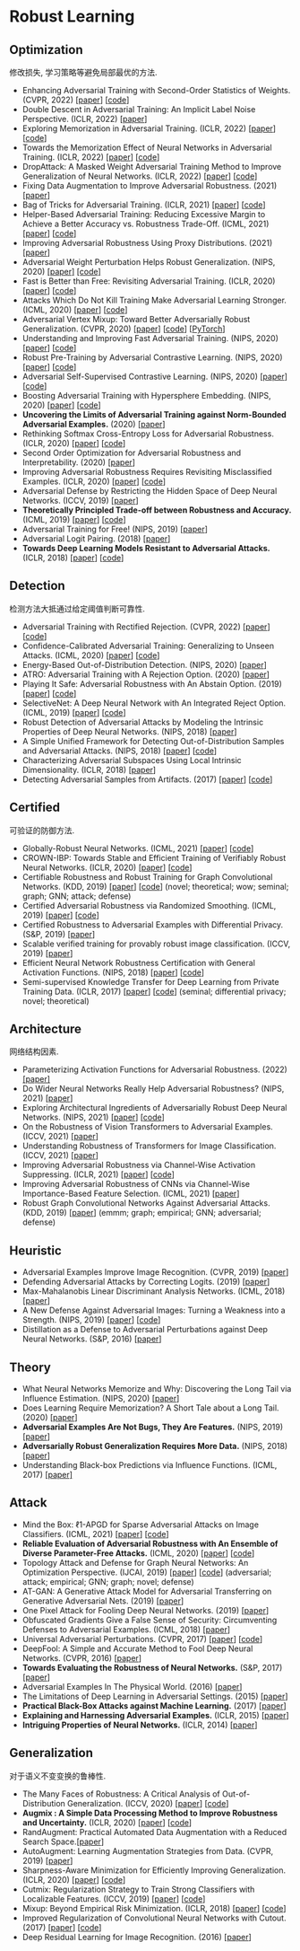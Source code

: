 
# Robust Learning


## Optimization

修改损失, 学习策略等避免局部最优的方法.

- Enhancing Adversarial Training with Second-Order Statistics of Weights. (CVPR, 2022) [[paper](https://arxiv.org/abs/2203.06020)] [[code](https://github.com/Alexkael/S2O)]
- Double Descent in Adversarial Training: An Implicit Label Noise Perspective. (ICLR, 2022) [[paper](http://arxiv.org/abs/2110.03135)]
- Exploring Memorization in Adversarial Training. (ICLR, 2022) [[paper](http://arxiv.org/abs/2106.01606)] [[code](https://github.com/dongyp13/memorization-AT)]
- Towards the Memorization Effect of Neural Networks in Adversarial Training. (ICLR, 2022) [[paper](http://arxiv.org/abs/2106.04794)] [[code](https://anonymous.4open.science/r/benign-adv-77C5)]
- DropAttack: A Masked Weight Adversarial Training Method to Improve Generalization of Neural Networks. (ICLR, 2022) [[paper](http://arxiv.org/abs/2108.12805)] [[code](https://github.com/nishiwen1214/DropAttack)]
- Fixing Data Augmentation to Improve Adversarial Robustness. (2021) [[paper](https://arxiv.org/abs/2103.01946?msclkid=655be8b5b19111ec99add64c2edadd77)]
- Bag of Tricks for Adversarial Training. (ICLR, 2021) [[paper](http://arxiv.org/abs/2010.00467)] [[code](https://github.com/P2333/Bag-of-Tricks-for-AT?msclkid=c5080f60b19311eca2e42624e9ecec78)]
- Helper-Based Adversarial Training: Reducing Excessive Margin to Achieve a Better Accuracy vs. Robustness Trade-Off. (ICML, 2021) [[paper](https://openreview.net/pdf?id=BuD2LmNaU3a)] [[code](https://github.com/imrahulr/hat)]
- Improving Adversarial Robustness Using Proxy Distributions. (2021) [[paper](https://arxiv.org/abs/2104.09425v1)]
- Adversarial Weight Perturbation Helps Robust Generalization. (NIPS, 2020) [[paper]](http://arxiv.org/abs/2004.05884) [[code]](https://github.com/csdongxian/AWP)
- Fast is Better than Free: Revisiting Adversarial Training. (ICLR, 2020) [[paper](http://arxiv.org/abs/2001.03994)] [[code](https://github.com/locuslab/fast_adversarial)]
- Attacks Which Do Not Kill Training Make Adversarial Learning Stronger. (ICML, 2020) [[paper](http://arxiv.org/abs/2002.11242)] [[code](https://github.com/zjfheart/Friendly-Adversarial-Training)]
- Adversarial Vertex Mixup: Toward Better Adversarially Robust Generalization. (CVPR, 2020) [[paper](https://arxiv.org/abs/2003.02484v3#:~:text=Adversarial%20Vertex%20mixup%20%28AVmixup%29%2C%20a%20soft-labeled%20data%20augmentation,and%20show%20that%20AVmixup%20significantly%20improves%20the%20robust)] [[code](https://arxiv.org/abs/2003.02484v3#:~:text=Adversarial%20Vertex%20mixup%20%28AVmixup%29%2C%20a%20soft-labeled%20data%20augmentation,and%20show%20that%20AVmixup%20significantly%20improves%20the%20robust)] [[PyTorch](https://github.com/hirokiadachi/Adversarial-vertex-mixup-pytorch)]
- Understanding and Improving Fast Adversarial Training. (NIPS, 2020) [[paper](https://arxiv.org/abs/2007.02617)] [[code](https://github.com/tml-epfl/understanding-fast-adv-training)]
- Robust Pre-Training by Adversarial Contrastive Learning. (NIPS, 2020) [[paper](https://arxiv.org/abs/2010.13337)] [[code](https://github.com/VITA-Group/Adversarial-Contrastive-Learning)]
- Adversarial Self-Supervised Contrastive Learning. (NIPS, 2020) [[paper](https://arxiv.org/abs/2006.07589)] [[code](https://github.com/Kim-Minseon/RoCL)]
- Boosting Adversarial Training with Hypersphere Embedding. (NIPS, 2020) [[paper](http://arxiv.org/abs/2002.08619)] [[code](https://github.com/ShawnXYang/AT_HE)]
- **Uncovering the Limits of Adversarial Training against Norm-Bounded Adversarial Examples.** (2020) [[paper](https://arxiv.org/abs/2010.03593)]
- Rethinking Softmax Cross-Entropy Loss for Adversarial Robustness. (ICLR, 2020) [[paper](http://arxiv.org/abs/1905.10626)] [[code](https://github.com/P2333/Max-Mahalanobis-Training)]
- Second Order Optimization for Adversarial Robustness and Interpretability. (2020) [[paper](https://arxiv.org/pdf/2009.04923.pdf)]
- Improving Adversarial Robustness Requires Revisiting Misclassified Examples. (ICLR, 2020) [[paper](https://openreview.net/forum?id=rklOg6EFwS)] [[code](https://github.com/YisenWang/MART?msclkid=8ee60abdb18b11ec88297eb510e53f39)]
- Adversarial Defense by Restricting the Hidden Space of Deep Neural Networks. (ICCV, 2019) [[paper](https://openaccess.thecvf.com/content_ICCV_2019/papers/Mustafa_Adversarial_Defense_by_Restricting_the_Hidden_Space_of_Deep_Neural_ICCV_2019_paper.pdf)]
- **Theoretically Principled Trade-off between Robustness and Accuracy.** (ICML, 2019) [[paper](http://proceedings.mlr.press/v97/zhang19p/zhang19p.pdf)] [[code](https://github.com/yaodongyu/TRADES)]
- Adversarial Training for Free! (NIPS, 2019) [[paper](https://papers.nips.cc/paper/2019/file/7503cfacd12053d309b6bed5c89de212-Paper.pdf?msclkid=b49f3cffb19211ec9eba4b8e1378fe4b)]
- Adversarial Logit Pairing. (2018) [[paper](http://arxiv.org/abs/1803.06373)]
- **Towards Deep Learning Models Resistant to Adversarial Attacks.** (ICLR, 2018) [[paper](https://arxiv.org/pdf/1706.06083.pdf)] [[code](https://github.com/MadryLab/cifar10_challenge)]


## Detection

检测方法大抵通过给定阈值判断可靠性.


- Adversarial Training with Rectified Rejection. (CVPR, 2022) [[paper](https://arxiv.org/pdf/2105.14785.pdf)] [[code](https://github.com/P2333/Rectified-Rejection)]
- Confidence-Calibrated Adversarial Training: Generalizing to Unseen Attacks. (ICML, 2020) [[paper](http://arxiv.org/abs/1910.06259)] [[code](https://github.com/davidstutz/confidence-calibrated-adversarial-training)]
- Energy-Based Out-of-Distribution Detection. (NIPS, 2020) [[paper](https://arxiv.org/abs/2010.03759v4)]
- ATRO: Adversarial Training with A Rejection Option. (2020) [[paper](https://arxiv.org/abs/2010.12905#:~:text=Adversarial%20training%20is%20one%20of%20them%2C%20which%20trains,of%20Adversarial%20Training%20with%20a%20Rejection%20Option%20%28ATRO%29.)]
- Playing It Safe: Adversarial Robustness with An Abstain Option. (2019) [[paper](https://arxiv.org/abs/1911.11253)] [[code](https://github.com/cassidylaidlaw/playing-it-safe)]
- SelectiveNet: A Deep Neural Network with An Integrated Reject Option. (ICML, 2019) [[paper](http://arxiv.org/abs/1901.09192)] [[code](https://github.com/geifmany/SelectiveNet)]
- Robust Detection of Adversarial Attacks by Modeling the Intrinsic Properties of Deep Neural Networks. (NIPS, 2018) [[paper](https://papers.nips.cc/paper/2018/file/e7a425c6ece20cbc9056f98699b53c6f-Paper.pdf)]
- A Simple Unified Framework for Detecting Out-of-Distribution Samples and Adversarial Attacks. (NIPS, 2018) [[paper](https://arxiv.org/abs/1807.03888v2)] [[code](https://github.com/pokaxpoka/deep_Mahalanobis_detector)]
- Characterizing Adversarial Subspaces Using Local Intrinsic Dimensionality. (ICLR, 2018) [[paper](https://arxiv.org/abs/1801.02613)]
- Detecting Adversarial Samples from Artifacts. (2017) [[paper](https://arxiv.org/abs/1703.00410)] [[code](https://github.com/rfeinman/detecting-adversarial-samples)]

## Certified

可验证的防御方法.

- Globally-Robust Neural Networks. (ICML, 2021) [[paper](http://arxiv.org/abs/2102.08452)] [[code](https://github.com/klasleino/gloro/blob/master/gloro/models.py)]
- CROWN-IBP: Towards Stable and Efficient Training of Verifiably Robust Neural Networks. (ICLR, 2020) [[paper](https://arxiv.org/abs/1906.06316)] [[code](https://github.com/huanzhang12/CROWN-IBP)]
- Certifiable Robustness and Robust Training for Graph Convolutional Networks. (KDD, 2019) [[paper](http://arxiv.org/abs/1906.12269)] [[code](https://www.kdd.in.tum.de/robust-gcn)] (novel; theoretical; wow; seminal; graph; GNN; attack; defense)
- Certified Adversarial Robustness via Randomized Smoothing. (ICML, 2019) [[paper](https://arxiv.org/pdf/1902.02918.pdf)] [[code](https://github.com/locuslab/smoothing)]
- Certified Robustness to Adversarial Examples with Differential Privacy. (S&P, 2019) [[paper](https://arxiv.org/abs/1802.03471)]
- Scalable verified training for provably robust image classification. (ICCV, 2019) [[paper](https://openaccess.thecvf.com/content_ICCV_2019/papers/Gowal_Scalable_Verified_Training_for_Provably_Robust_Image_Classification_ICCV_2019_paper.pdf)]
- Efficient Neural Network Robustness Certification with General Activation Functions. (NIPS, 2018) [[paper](https://arxiv.org/abs/1811.00866)] [[code](https://github.com/deepmind/interval-bound-propagation)]
- Semi-supervised Knowledge Transfer for Deep Learning from Private Training Data. (ICLR, 2017) [[paper](http://arxiv.org/abs/1610.05755)] [[code](https://github.com/tensorflow/models/tree/master/differential_privacy/multiple_teachers)] (seminal; differential privacy; novel; theoretical)


## Architecture

网络结构因素.

- Parameterizing Activation Functions for Adversarial Robustness. (2022) [[paper]](https://arxiv.org/pdf/2110.05626v1.pdf)
- Do Wider Neural Networks Really Help Adversarial Robustness? (NIPS, 2021) [[paper](http://arxiv.org/abs/2010.01279)]
- Exploring Architectural Ingredients of Adversarially Robust Deep Neural Networks. (NIPS, 2021) [[paper](http://arxiv.org/abs/2110.03825)] [[code](https://github.com/HanxunH/RobustWRN)]
- On the Robustness of Vision Transformers to Adversarial Examples. (ICCV, 2021) [[paper](https://openaccess.thecvf.com/content/ICCV2021/papers/Mahmood_On_the_Robustness_of_Vision_Transformers_to_Adversarial_Examples_ICCV_2021_paper.pdf?msclkid=3dc37010b19211ec9808c62953b9d693)]
- Understanding Robustness of Transformers for Image Classification. (ICCV, 2021) [[paper](https://openaccess.thecvf.com/content/ICCV2021/papers/Bhojanapalli_Understanding_Robustness_of_Transformers_for_Image_Classification_ICCV_2021_paper.pdf?msclkid=1b733cf2b19211ec85bbc10d4a9a4d95)]
- Improving Adversarial Robustness via Channel-Wise Activation Suppressing. (ICLR, 2021) [[paper](https://arxiv.org/pdf/2103.08307.pdf)] [[code](https://github.com/bymavis/CAS_ICLR2021)]
- Improving Adversarial Robustness of CNNs via Channel-Wise Importance-Based Feature Selection. (ICML, 2021) [[paper](http://arxiv.org/abs/2102.05311)]
- Robust Graph Convolutional Networks Against Adversarial Attacks. (KDD, 2019) [[paper](https://dl.acm.org/doi/10.1145/3292500.3330851)] (emmm; graph; empirical; GNN; adversarial; defense)



## Heuristic

- Adversarial Examples Improve Image Recognition. (CVPR, 2019) [[paper](https://arxiv.org/abs/1911.09665)]
- Defending Adversarial Attacks by Correcting Logits. (2019) [[paper](https://arxiv.org/pdf/1906.10973v1.pdf)]
- Max-Mahalanobis Linear Discriminant Analysis Networks. (ICML, 2018) [[paper](https://arxiv.org/abs/1802.09308)]
- A New Defense Against Adversarial Images: Turning a Weakness into a Strength. (NIPS, 2019) [[paper]()] [[code]()]
- Distillation as a Defense to Adversarial Perturbations against Deep Neural Networks. (S&P, 2016) [[paper](https://arxiv.org/pdf/1511.04508.pdf)]

## Theory

- What Neural Networks Memorize and Why: Discovering the Long Tail via Influence Estimation. (NIPS, 2020) [[paper](https://arxiv.org/abs/2008.03703)]
- Does Learning Require Memorization? A Short Tale about a Long Tail. (2020) [[paper](http://arxiv.org/abs/1906.05271)]
- **Adversarial Examples Are Not Bugs, They Are Features.** (NIPS, 2019) [[paper](https://arxiv.org/pdf/1905.02175.pdf)]
- **Adversarially Robust Generalization Requires More Data.** (NIPS, 2018) [[paper](https://arxiv.org/abs/1804.11285)]
- Understanding Black-box Predictions via Influence Functions. (ICML, 2017) [[paper]](https://arxiv.org/pdf/1703.04730.pdf)



## Attack


- Mind the Box: ℓ1-APGD for Sparse Adversarial Attacks on Image Classifiers. (ICML, 2021) [[paper](https://arxiv.org/abs/2103.01208)] [[code](https://github.com/fra31/auto-attack)]
- **Reliable Evaluation of Adversarial Robustness with An Ensemble of Diverse Parameter-Free Attacks.** (ICML, 2020) [[paper](http://arxiv.org/abs/2003.01690)] [[code](https://github.com/fra31/auto-attack)]
- Topology Attack and Defense for Graph Neural Networks: An Optimization Perspective. (IJCAI, 2019) [[paper](http://arxiv.org/abs/1906.04214)] [[code](https://github.com/KaidiXu/GCN_ADV_Train)] (adversarial; attack; empirical; GNN; graph; novel; defense)
- AT-GAN: A Generative Attack Model for Adversarial Transferring on Generative Adversarial Nets. (2019) [[paper](https://arxiv.org/abs/1904.07793)]
- One Pixel Attack for Fooling Deep Neural Networks. (2019) [[paper](https://arxiv.org/pdf/1710.08864.pdf)]
- Obfuscated Gradients Give a False Sense of Security: Circumventing Defenses to Adversarial Examples. (ICML, 2018) [[paper](https://arxiv.org/pdf/1802.00420.pdf)]
- Universal Adversarial Perturbations. (CVPR, 2017) [[paper](http://openaccess.thecvf.com/content_cvpr_2017/papers/Moosavi-Dezfooli_Universal_Adversarial_Perturbations_CVPR_2017_paper.pdf)] [[code](https://github.com/LTS4/universal)]
- DeepFool: A Simple and Accurate Method to Fool Deep Neural Networks. (CVPR, 2016) [[paper](https://arxiv.org/pdf/1511.04599.pdf)]
- **Towards Evaluating the Robustness of Neural Networks.** (S&P, 2017) [[paper](https://nicholas.carlini.com/papers/2017_sp_nnrobustattacks.pdf)]
- Adversarial Examples In The Physical World. (2016) [[paper](https://static.googleusercontent.com/media/research.google.com/zh-CN//pubs/archive/45471.pdf)]
- The Limitations of Deep Learning in Adversarial Settings. (2015) [[paper](https://arxiv.org/pdf/1511.07528.pdf)]
- **Practical Black-Box Attacks against Machine Learning.** (2017) [[paper](https://arxiv.org/pdf/1602.02697.pdf)]
- **Explaining and Harnessing Adversarial Examples.** (ICLR, 2015) [[paper](https://arxiv.org/abs/1412.6572)]
- **Intriguing Properties of Neural Networks.** (ICLR, 2014) [[paper](http://arxiv.org/abs/1312.6199)]

## Generalization

对于语义不变变换的鲁棒性.


- The Many Faces of Robustness: A Critical Analysis of Out-of-Distribution Generalization. (ICCV, 2020) [[paper](http://arxiv.org/abs/2006.16241)] [[code](https://github.com/hendrycks/imagenet-r)]
- **Augmix : A Simple Data Processing Method to Improve Robustness and Uncertainty.** (ICLR, 2020) [[paper](https://openreview.net/pdf?id=S1gmrxHFvB)] [[code](https://github.com/google-research/augmix?msclkid=8ceb09b3b18d11ecb4200eb4bfedb6cf)]
- RandAugment: Practical Automated Data Augmentation with a Reduced Search Space.[[paper](https://arxiv.org/abs/1909.13719v2)]
- AutoAugment: Learning Augmentation Strategies from Data. (CVPR, 2019) [[paper](http://export.arxiv.org/pdf/1805.09501)]
- Sharpness-Aware Minimization for Efficiently Improving Generalization. (ICLR, 2020) [[paper](https://arxiv.org/abs/2010.01412v3)] [[code](https://github.com/davda54/sam)]
- Cutmix: Regularization Strategy to Train Strong Classifiers with Localizable Features. (ICCV, 2019) [[paper](https://arxiv.org/abs/1905.04899v2)] [[code](https://github.com/clovaai/CutMix-PyTorch)]
- Mixup: Beyond Empirical Risk Minimization. (ICLR, 2018) [[paper](http://arxiv.org/abs/1710.09412)] [[code](https://github.com/facebookresearch/mixup-cifar10)]
- Improved Regularization of Convolutional Neural Networks with Cutout. (2017) [[paper](https://arxiv.org/abs/1708.04552)] [[code](https://github.com/uoguelph-mlrg/Cutout)]
- Deep Residual Learning for Image Recognition. (2016) [[paper](https://arxiv.org/abs/1512.03385?source=post_page---------------------------)]